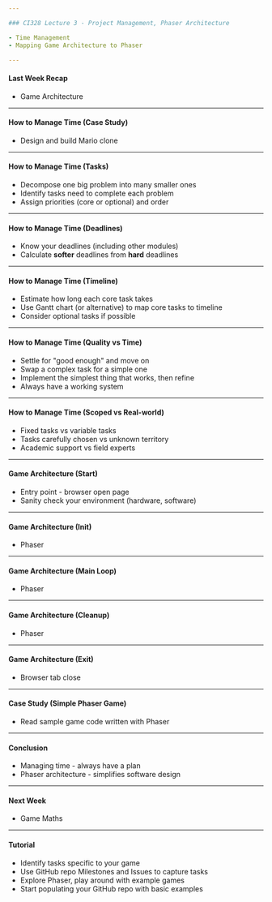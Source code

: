 ```yaml
---

### CI328 Lecture 3 - Project Management, Phaser Architecture

- Time Management
- Mapping Game Architecture to Phaser

---
```


#### Last Week Recap

- Game Architecture

---

#### How to Manage Time (Case Study)

- Design and build Mario clone

---

#### How to Manage Time (Tasks)

- Decompose one big problem into many smaller ones
- Identify tasks need to complete each problem
- Assign priorities (core or optional) and order

---

#### How to Manage Time (Deadlines)

- Know your deadlines (including other modules)
- Calculate **softer** deadlines from **hard** deadlines

---

#### How to Manage Time (Timeline)

- Estimate how long each core task takes
- Use Gantt chart (or alternative) to map core tasks to timeline
- Consider optional tasks if possible

---

#### How to Manage Time (Quality vs Time)

- Settle for "good enough" and move on
- Swap a complex task for a simple one
- Implement the simplest thing that works, then refine
- Always have a working system

---

#### How to Manage Time (Scoped vs Real-world)

- Fixed tasks vs variable tasks
- Tasks carefully chosen vs unknown territory
- Academic support vs field experts

---

#### Game Architecture (Start)

- Entry point - browser open page
- Sanity check your environment (hardware, software)

---

#### Game Architecture (Init)

- Phaser

---

#### Game Architecture (Main Loop)

- Phaser

---

#### Game Architecture (Cleanup)

- Phaser

---

#### Game Architecture (Exit)

- Browser tab close

---

#### Case Study (Simple Phaser Game)

- Read sample game code written with Phaser

---

#### Conclusion

- Managing time - always have a plan
- Phaser architecture - simplifies software design

---

#### Next Week

- Game Maths

---

#### Tutorial

- Identify tasks specific to your game
- Use GitHub repo Milestones and Issues to capture tasks
- Explore Phaser, play around with example games
- Start populating your GitHub repo with basic examples